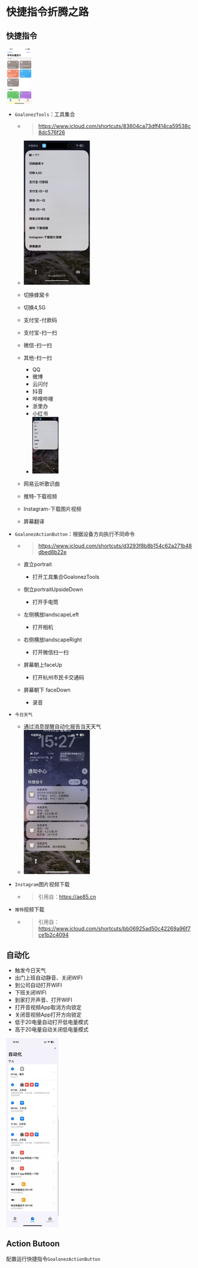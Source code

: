 # 快捷指令折腾之路

## 快捷指令

<img src="./assets/93F68268-C57A-4B26-AEE5-19068493DF97.png" alt="93F68268-C57A-4B26-AEE5-19068493DF97" style="zoom:15%;" />

- `GoalonezTools`：工具集合

  - > https://www.icloud.com/shortcuts/83604ca73dff414ca59538c8dc576f26

  - <img src="./assets/A699F6E1-2F84-44F4-A770-EE5279D9B9F3_4_5005_c.jpeg" alt="A699F6E1-2F84-44F4-A770-EE5279D9B9F3_4_5005_c" style="zoom:50%;" />

  - 切换蜂窝卡

  - 切换4,5G

  - 支付宝-付款码

  - 支付宝-扫一扫

  - 微信-扫一扫

  - 其他-扫一扫

    - QQ
    - 微博
    - 云闪付
    - 抖音
    - 哔哩哔哩
    - 浙里办
    - 小红书
    - <img src="./assets/62DED0F5-82C9-4044-B5BA-FC6E11743489.png" alt="62DED0F5-82C9-4044-B5BA-FC6E11743489" style="zoom:15%;" />

  - 网易云听歌识曲

  - 推特-下载视频

  - Instagram-下载图片视频

  - 屏幕翻译

- `GoalonezActionButton`：根据设备方向执行不同命令

  - > https://www.icloud.com/shortcuts/d3293f8b8b154c62a271b48dbed8b22e

  - 直立portrait

    - 打开工具集合GoalonezTools

  - 倒立portraitUpsideDown

    - 打开手电筒

  - 左侧横放landscapeLeft

    - 打开相机

  - 右侧横放landscapeRight

    - 打开微信扫一扫

  - 屏幕朝上faceUp

    - 打开杭州市民卡交通码

  - 屏幕朝下 faceDown

    - 录音

- `今日天气`

  - 通过消息提醒自动化报告当天天气
  - <img src="./assets/55499708-A4E6-4655-8E93-415989CD195C_4_5005_c.jpeg" alt="55499708-A4E6-4655-8E93-415989CD195C_4_5005_c" style="zoom: 50%;" />

- `Instagram`图片视频下载

  - > 引用自：https://ae85.cn

- `推特`视频下载

  - > 引用自：https://www.icloud.com/shortcuts/bb06925ad50c42269a96f7ce1b2c4094

## 自动化

- 触发今日天气
- 出门上班自动静音、关闭WIFI
- 到公司自动打开WIFI
- 下班关闭WIFI
- 到家打开声音、打开WIFI
- 打开音视频App取消方向锁定
- 关闭音视频App打开方向锁定
- 低于20电量自动打开低电量模式
- 高于20电量自动关闭低电量模式

<img src="./assets/3523FEA7-3770-4A05-AB38-84A90261FB00_4_5005_c.jpeg" alt="3523FEA7-3770-4A05-AB38-84A90261FB00_4_5005_c" style="zoom:50%;" />

## Action Butoon

配置运行快捷指令`GoalonezActionButton`

<gitalk/>